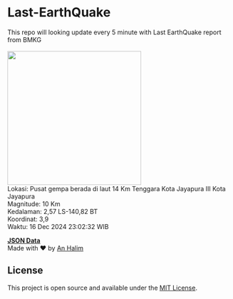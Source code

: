 # Last-EarthQuake
This repo will looking update every 5 minute with Last EarthQuake report from BMKG
<br>
<br>
<img src="undefined" width="300"/>
<br>
Lokasi: Pusat gempa berada di laut 14 Km Tenggara Kota Jayapura  III Kota Jayapura <br>
Magnitude: 10 Km <br>
Kedalaman: 2,57 LS-140,82 BT <br>
Koordinat: 3,9 <br>
Waktu: 16 Dec 2024 23:02:32 WIB <br>

<a href="./data/data.json">**JSON Data**</a>
<br>
Made with ❤️ by <a href="https://github.com/an-halim">An Halim</a>
## License

This project is open source and available under the [MIT License](LICENSE).
